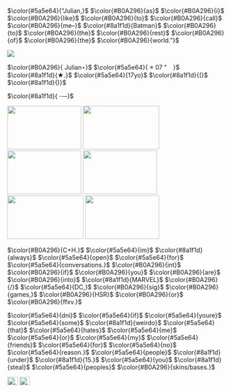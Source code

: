 $\color{#5a5e64}{“Julian,}$ $\color{#B0A296}{as}$ $\color{#B0A296}{i}$ $\color{#B0A296}{like}$ $\color{#B0A296}{to}$ $\color{#B0A296}{call}$ $\color{#B0A296}{me–}$
$\color{#8a1f1d}{Batman}$ $\color{#B0A296}{to}$ $\color{#B0A296}{the}$ $\color{#B0A296}{rest}$ $\color{#B0A296}{of}$ $\color{#B0A296}{the}$ $\color{#B0A296}{world.”}$

<img src= "https://media.discordapp.net/attachments/883166258126782494/1299714991166853171/49fa1556d178106bf1e28cf5f7a42885.gif?ex=671e3569&is=671ce3e9&hm=c2602e090d7b0f86d43ea9c80b16ff7927a18a2434b01e61abb1df261e254217&" width="ancho" height="alto"/>


$\color{#B0A296}{    Julian⋆}$ $\color{#5a5e64}{  𖥻‎   07 "⠀  }$ $\color{#8a1f1d}{★.}$ $\color{#5a5e64}{17yo}$ $\color{#8a1f1d}{(}$<img src= "https://media.discordapp.net/attachments/883166258126782494/1299714991703986306/ed530c3a478f5389b009e91446f89dca.jpg?ex=671e3569&is=671ce3e9&hm=acdf29c0e35f547922aa11dde7f629e9994d2b1042b904d1390215ecb9722790&" width="15" height="10"/>$\color{#8a1f1d}{)}$

$\color{#8a1f1d}{ ┈─}$

<img src= "https://media.discordapp.net/attachments/883166258126782494/1299714872908578857/52_sin_titulo_20241011171720.jpg?ex=671e354d&is=671ce3cd&hm=f67052eaaddbd62342ef3d6d28e04c35753f034de40f45b6c2a70e60444b6524&" width="170" height="100"/> <img src= "https://media.discordapp.net/attachments/883166258126782494/1299714873193926656/52_sin_titulo_20241011163859.jpg?ex=671e354d&is=671ce3cd&hm=e7d96ee7ea5856e679d989462fdb9b2ba5292c57bee39e4586ff4828e7587a56&" width="175" height="100"/> <img src= "https://media.discordapp.net/attachments/883166258126782494/1299714873453969479/kz5ob5-1.jpg?ex=671e354d&is=671ce3cd&hm=2dbed4b277798be2f030deb225c350f1866a120d5feba032e3281ea4d4b6d4ae&" width="170" height="100"/> <img src= "https://media.discordapp.net/attachments/883166258126782494/1299714873797771274/52_sin_titulo_20241011172238.jpg?ex=671e354d&is=671ce3cd&hm=5512f4cff8f12d29080382d91d6795e5fb773b5b4502f55e0a2f64a1cf7f820c&" width="170" height="100"/> <img src= "https://media.discordapp.net/attachments/883166258126782494/1299714874070532116/52_sin_titulo_20241011174534.jpg?ex=671e354d&is=671ce3cd&hm=cf0227d976eeeec6a541c564b98c3cd6fe80b0e716c253ad151123af72a2b1d0&" width="175" height="100"/> <img src= "https://media.discordapp.net/attachments/883166258126782494/1299714874347225159/52_sin_titulo_20241011174810.jpg?ex=671e354d&is=671ce3cd&hm=c46803df00a6f9831b026f09b8535d887f89c800681859d3a7b3efd66e9b9e8f&" width="170" height="100"/>

$\color{#B0A296}{C+H.}$ $\color{#5a5e64}{im}$ $\color{#8a1f1d}{always}$ $\color{#5a5e64}{open}$ $\color{#5a5e64}{for}$ $\color{#5a5e64}{conversations.}$ $\color{#B0A296}{int}$ $\color{#B0A296}{if}$ $\color{#B0A296}{you}$ $\color{#B0A296}{are}$ $\color{#B0A296}{into}$ $\color{#8a1f1d}{MARVEL}$ $\color{#B0A296}{/}$ $\color{#5a5e64}{DC,}$ $\color{#B0A296}{sig}$ $\color{#B0A296}{games,}$ $\color{#B0A296}{HSR}$ $\color{#B0A296}{or}$ $\color{#B0A296}{ffxv.}$

$\color{#5a5e64}{dni}$ $\color{#5a5e64}{if}$ $\color{#5a5e64}{youre}$ $\color{#5a5e64}{some}$ $\color{#8a1f1d}{weirdo}$ $\color{#5a5e64}{that}$ $\color{#5a5e64}{hates}$ $\color{#5a5e64}{me}$ $\color{#5a5e64}{or}$ $\color{#5a5e64}{my}$ $\color{#5a5e64}{friends}$ $\color{#5a5e64}{for}$ $\color{#5a5e64}{no}$ $\color{#5a5e64}{reason.}$ $\color{#5a5e64}{people}$ $\color{#8a1f1d}{under}$ $\color{#8a1f1d}{15.}$ $\color{#5a5e64}{you}$ $\color{#8a1f1d}{steal}$ $\color{#5a5e64}{peoples}$ $\color{#B0A296}{skins/bases.}$

<img src= "https://media.discordapp.net/attachments/883166258126782494/1299714992068755558/STK-20241012-WA0006.webp?ex=671e3569&is=671ce3e9&hm=2d25605b52cf88924f829774fb6df6ddbc718865468502c1e933a10d5b92b11d&988793094406186.gif" width="24" height="19"/> <img src= "https://media.discordapp.net/attachments/883166258126782494/1299714992551104522/STK-20241011-WA0087.webp?ex=671e3569&is=671ce3e9&hm=8ee4f33709257b3b76cad905e9481cb5bb6c2fd9d59d6cf01da1bf63a9081de4" width="24" height="19"/>
